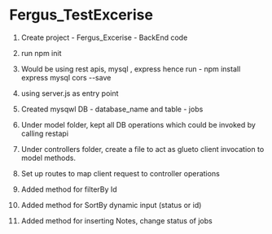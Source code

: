 # Fergus_TestExcerise
1. Create project - Fergus_Excerise - BackEnd code
2. run npm init
3. Would be using rest apis, mysql , express hence run - npm install express mysql cors --save
4. using server.js as entry point
5. Created mysqwl DB - database_name and table - jobs
6. Under model folder, kept all DB operations which could be invoked by calling restapi
7. Under controllers folder, create a file to act as glueto client invocation to model methods.
8. Set up routes to map client request to controller operations

9. Added method for filterBy Id
10. Added method for SortBy dynamic input (status or id)
11. Added method for inserting Notes, change status of jobs
